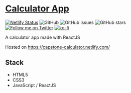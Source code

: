 # [Calculator App](https://capstone-calculator.netlify.com/)

[![Netlify Status](https://api.netlify.com/api/v1/badges/c507d879-c94d-41a2-872e-8a0bae881f71/deploy-status)](https://capstone-calculator.netlify.com/) 
![GitHub](https://img.shields.io/github/license/recurshawn/calculator?label=License&style=flat-square)
![GitHub issues](https://img.shields.io/github/issues/recurshawn/calculator?style=flat-square)
![GitHub stars](https://img.shields.io/github/stars/recurshawn/calculator?style=social)
[![Follow me on Twitter](https://img.shields.io/twitter/follow/incept_shawn?style=social)](https://twitter.com/incept_shawn)
[![ko-fi](https://www.ko-fi.com/img/githubbutton_sm.svg)](https://ko-fi.com/recurshawn)


A calculator app made with ReactJS

Hosted on https://capstone-calculator.netlify.com/

## Stack
* HTML5
* CSS3
* JavaScript / ReactJS

